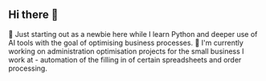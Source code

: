 ## Hi there 👋

🌱 Just starting out as a newbie here while I learn Python and deeper use of AI tools with the goal of optimising business processes.
🔭 I'm currently working on administration optimisation projects for the small business I work at - automation of the filling in of certain spreadsheets and order processing.


<!--
**MonsterMind01/MonsterMind01** is a ✨ _special_ ✨ repository because its `README.md` (this file) appears on your GitHub profile.

Here are some ideas to get you started:

- 🔭 I’m currently working on ...
- 🌱 I’m currently learning ...
- 👯 I’m looking to collaborate on ...
- 🤔 I’m looking for help with ...
- 💬 Ask me about ...
- 📫 How to reach me: ...
- 😄 Pronouns: ...
- ⚡ Fun fact: ...
-->
